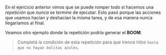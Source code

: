<gs-attire attire-url="https://raw.githubusercontent.com/MumukiProject/mumuki-guia-gobstones-repeticion-condicional-ii-kids/master/assets/attires/config_1538410692480.json"></gs-attire>

En el ejercicio anterior vimos que se puede romper todo si hacemos una _repetición_ que _nunca_ se _termine_ de ejecutar. Esto pasó porque las acciones que usamos hacían y deshacían la misma tarea, y de esa manera nunca llegaríamos al final. 

Veamos otro ejemplo donde la repetición podría generar el **BOOM**.

> Completá la condición de esta repetición para que trence hilos `hasta que no hayan bolitas azules`.